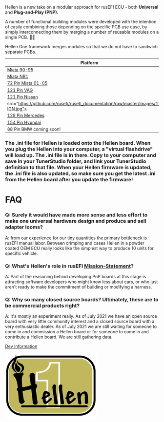 
Hellen is a new take on a modular approach for rusEFI ECU - both **Universal** and **Plug-and-Play (PNP)**.

A number of functional building modules were developed with the intention of easily combining those depending on the specific PCB use case, by simply interconnecting them by merging a number of reusable modules on a single PCB. 🤜🤛 

Hellen One framework merges modules so that we do not have to sandwich separate PCBs.


|Platform|Purchase|
|--------|--------|
|[Miata 90-95](Hellen64-Miata-NA6-94)|[Buy Here](https://www.ebay.com/itm/234175355241)|
|[Miata NB1](Hellen-NB1)|[Buy Here]()|
|[72 Pin Miata 01-05](Hellen72)|[Buy Here](https://www.ebay.com/itm/234154712813)|
|[121 Pin VAG](Hellen121VAG)|[Buy Here](https://www.ebay.com/itm/334048095704)|
|[121 Pin Nissan](Hellen-121-Nissan)|<a href="https://www.ebay.com/itm/334061645783"><img 
 src="https://github.com/rusefi/rusefi_documentation/raw/master/Images/120px-IGN.jpg"></a>|
|[128 Pin Mercedes](Hellen-128-Mercedes)|[Buy Here]()|
|[154 Pin Hyundai](Hellen-154-Hyundai)|[Buy Here]()|
|88 Pin BMW coming soon!|[Buy Here]()|


### The .ini file for Hellen is loaded onto the Hellen board. When you plug the Hellen into your computer, a "virtual flashdrive" will load up. The .ini file is in there. Copy to your computer and save in your TunerStudio folder, and link your TunerStudio definition to that file. When your Hellen firmware is updated, the .ini file is also updated, so make sure you get the latest .ini from the Hellen board after you update the firmware!

# FAQ

### Q: Surely it would have made more sense and less effort to make one universal hardware design and produce and sell adapter looms?

A: from our experience for our tiny quantities the primary bottleneck is rusEFI manual labor. Between crimping and cases Hellen in a powder coated OEM ECU really looks like the simplest way to produce 10 units for specific vehicle.

### Q: What's Hellen's role in rusEFI [Mission-Statement](Mission-Statement)?

A: Part of the reasoning behind developing PnP boards at this stage is attracting software developers who might know less about cars, or who just aren't ready to make the commitment of building or modifying a harness.

### Q: Why so many closed source boards? Ultimately, these are to be commercial products right?

A: it's mostly an experiment really. As of July 2021 we have an open source board with very little community interest and a closed source board with a very enthusiastic dealer. As of July 2021 we are still waiting for someone to come in and commission a Hellen board or for someone to come in and contribute a Hellen board. We are still gathering data. 


[Dev Information](https://github.com/andreika-git/hellen-one/wiki) 



![x](Hardware/Hellen/hellen-one-logo-300.jpg)